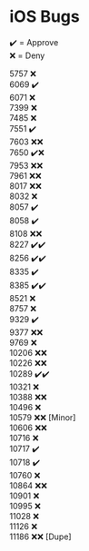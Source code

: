 # iOS Bugs

✔️ = Approve  
❌ = Deny

5757 ❌  
6069 ✔️  
6071 ❌  
7399 ❌  
7485 ❌  
7551 ✔️  
7603 ❌❌  
7650 ✔️❌  
7953 ❌❌  
7961 ❌❌  
8017 ❌❌  
8032 ❌  
8057 ✔️  
8058 ✔️  
8108 ❌❌  
8227 ✔️✔️  
8256 ✔️✔️  
8335 ✔️  
8385 ✔️✔️  
8521 ❌  
8757 ❌  
9329 ✔️  
9377 ❌❌  
9769 ❌  
10206 ❌❌  
10226 ❌❌  
10289 ✔️✔️  
10321 ❌  
10388 ❌❌  
10496 ❌  
10579 ❌❌ [Minor]  
10606 ❌❌  
10716 ❌  
10717 ✔️  
10718 ✔️  
10760 ❌  
10864 ❌❌  
10901 ❌  
10995 ❌  
11028 ❌  
11126 ❌  
11186 ❌❌ [Dupe]
